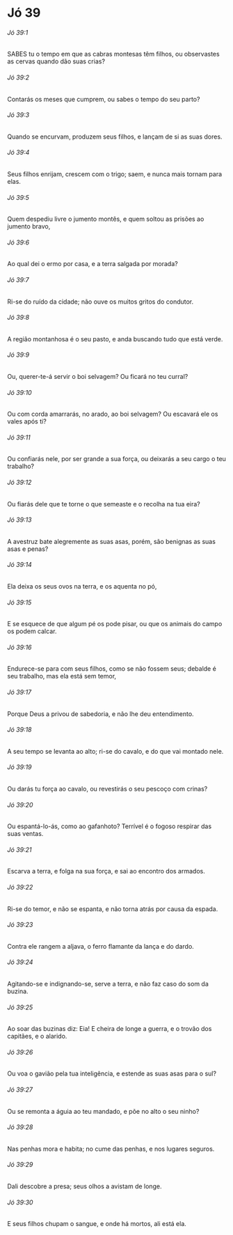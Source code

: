 # Jó 39

###### Jó 39:1

SABES tu o tempo em que as cabras montesas têm filhos, ou observastes as cervas quando dão suas crias?

###### Jó 39:2

Contarás os meses que cumprem, ou sabes o tempo do seu parto?

###### Jó 39:3

Quando se encurvam, produzem seus filhos, e lançam de si as suas dores.

###### Jó 39:4

Seus filhos enrijam, crescem com o trigo; saem, e nunca mais tornam para elas.

###### Jó 39:5

Quem despediu livre o jumento montês, e quem soltou as prisões ao jumento bravo,

###### Jó 39:6

Ao qual dei o ermo por casa, e a terra salgada por morada?

###### Jó 39:7

Ri-se do ruído da cidade; não ouve os muitos gritos do condutor.

###### Jó 39:8

A região montanhosa é o seu pasto, e anda buscando tudo que está verde.

###### Jó 39:9

Ou, querer-te-á servir o boi selvagem? Ou ficará no teu curral?

###### Jó 39:10

Ou com corda amarrarás, no arado, ao boi selvagem? Ou escavará ele os vales após ti?

###### Jó 39:11

Ou confiarás nele, por ser grande a sua força, ou deixarás a seu cargo o teu trabalho?

###### Jó 39:12

Ou fiarás dele que te torne o que semeaste e o recolha na tua eira?

###### Jó 39:13

A avestruz bate alegremente as suas asas, porém, são benignas as suas asas e penas?

###### Jó 39:14

Ela deixa os seus ovos na terra, e os aquenta no pó,

###### Jó 39:15

E se esquece de que algum pé os pode pisar, ou que os animais do campo os podem calcar.

###### Jó 39:16

Endurece-se para com seus filhos, como se não fossem seus; debalde é seu trabalho, mas ela está sem temor,

###### Jó 39:17

Porque Deus a privou de sabedoria, e não lhe deu entendimento.

###### Jó 39:18

A seu tempo se levanta ao alto; ri-se do cavalo, e do que vai montado nele.

###### Jó 39:19

Ou darás tu força ao cavalo, ou revestirás o seu pescoço com crinas?

###### Jó 39:20

Ou espantá-lo-ás, como ao gafanhoto? Terrível é o fogoso respirar das suas ventas.

###### Jó 39:21

Escarva a terra, e folga na sua força, e sai ao encontro dos armados.

###### Jó 39:22

Ri-se do temor, e não se espanta, e não torna atrás por causa da espada.

###### Jó 39:23

Contra ele rangem a aljava, o ferro flamante da lança e do dardo.

###### Jó 39:24

Agitando-se e indignando-se, serve a terra, e não faz caso do som da buzina.

###### Jó 39:25

Ao soar das buzinas diz: Eia! E cheira de longe a guerra, e o trovão dos capitães, e o alarido.

###### Jó 39:26

Ou voa o gavião pela tua inteligência, e estende as suas asas para o sul?

###### Jó 39:27

Ou se remonta a águia ao teu mandado, e põe no alto o seu ninho?

###### Jó 39:28

Nas penhas mora e habita; no cume das penhas, e nos lugares seguros.

###### Jó 39:29

Dali descobre a presa; seus olhos a avistam de longe.

###### Jó 39:30

E seus filhos chupam o sangue, e onde há mortos, ali está ela.

